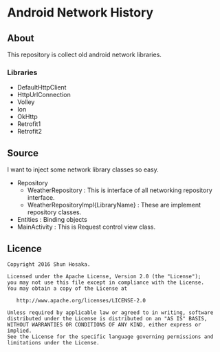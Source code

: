 # Android Network History

## About

This repository is collect old android network libraries.

### Libraries

- DefaultHttpClient
- HttpUrlConnection
- Volley
- Ion
- OkHttp
- Retrofit1
- Retrofit2

## Source

I want to inject some network library classes so easy.

- Repository
    - WeatherRepository : This is interface of all networking repository interface.
    - WeatherRepositoryImpl{LibraryName} : These are implement repository classes.
- Entities : Binding objects
- MainActivity : This is Request control view class.

## Licence

```
Copyright 2016 Shun Hosaka.

Licensed under the Apache License, Version 2.0 (the "License");
you may not use this file except in compliance with the License.
You may obtain a copy of the License at

   http://www.apache.org/licenses/LICENSE-2.0

Unless required by applicable law or agreed to in writing, software
distributed under the License is distributed on an "AS IS" BASIS,
WITHOUT WARRANTIES OR CONDITIONS OF ANY KIND, either express or implied.
See the License for the specific language governing permissions and
limitations under the License.
```

